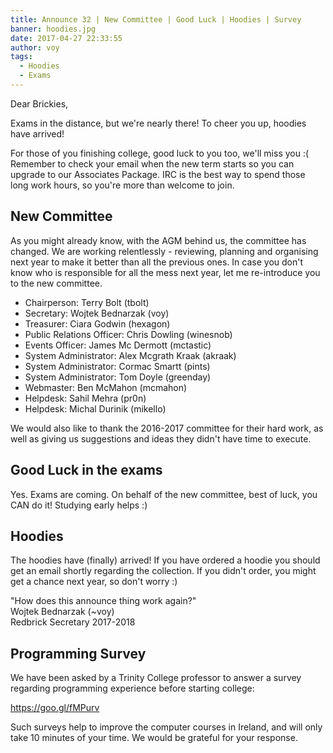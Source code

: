 ```yaml
---
title: Announce 32 | New Committee | Good Luck | Hoodies | Survey
banner: hoodies.jpg
date: 2017-04-27 22:33:55
author: voy
tags:
  - Hoodies
  - Exams
---
```

Dear Brickies,

Exams in the distance, but we're nearly there! To cheer you up, hoodies
have arrived!

For those of you finishing college, good luck to you too, we'll miss you :(
Remember to check your email when the new term starts so you can upgrade to our
Associates Package. IRC is the best way to spend those long work hours, so
you're more than welcome to join.

<!-- more -->

## New Committee

As you might already know, with the AGM behind us, the committee has changed.
We are working relentlessly - reviewing, planning and organising next year to
make it better than all the previous ones. In case you don't know who is
responsible for all the mess next year, let me re-introduce you to the new
committee.

- Chairperson: Terry Bolt (tbolt)
- Secretary: Wojtek Bednarzak (voy)
- Treasurer: Ciara Godwin (hexagon)
- Public Relations Officer: Chris Dowling (winesnob)
- Events Officer: James Mc Dermott (mctastic)
- System Administrator: Alex Mcgrath Kraak (akraak)
- System Administrator: Cormac Smartt (pints)
- System Administrator: Tom Doyle (greenday)
- Webmaster: Ben McMahon (mcmahon)
- Helpdesk: Sahil Mehra (pr0n)
- Helpdesk: Michal Durinik (mikello)

We would also like to thank the 2016-2017 committee for their hard work, as well
as giving us suggestions and ideas they didn't have time to execute.

## Good Luck in the exams

Yes. Exams are coming. On behalf of the new committee, best of luck, you CAN do
it! Studying early helps :)

## Hoodies

The hoodies have (finally) arrived! If you have ordered a hoodie you should
get an email shortly regarding the collection. If you didn't order, you might
get a chance next year, so don't worry :)

"How does this announce thing work again?"  
Wojtek Bednarzak (~voy)  
Redbrick Secretary 2017-2018

## Programming Survey
We have been asked by a Trinity College professor to answer a survey regarding
programming experience before starting college:

https://goo.gl/fMPurv

Such surveys help to improve the computer courses in Ireland, and will only take
10 minutes of your time. We would be grateful for your response.
